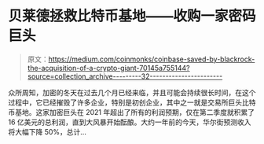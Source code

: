 # 贝莱德拯救比特币基地——收购一家密码巨头

> 原文：<https://medium.com/coinmonks/coinbase-saved-by-blackrock-the-acquisition-of-a-crypto-giant-70145a755144?source=collection_archive---------32----------------------->

众所周知，加密的冬天在过去几个月已经来临，并且可能会持续很长时间，在这个过程中，它已经摧毁了许多企业，特别是初创企业，其中之一就是交易所巨头比特币基地。这家加密巨头在 2021 年超出了所有的利润预期，仅在第二季度就积累了 16 亿美元的总利润，直到大风暴开始酝酿。大约一年前的今天，华尔街预测收入将大幅下降 50%，总计…
